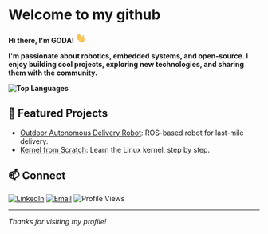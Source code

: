 # Welcome to my github
<h4>Hi there, I'm GODA! <img src="https://raw.githubusercontent.com/ABSphreak/ABSphreak/master/gifs/Hi.gif" width="20px" height="20px">

 

I'm passionate about robotics, embedded systems, and open-source. I enjoy building cool projects, exploring new technologies, and sharing them with the community.

![Top Languages](https://github-readme-stats-eight-theta.vercel.app/api/top-langs/?username=AbdulrahmanGODA&layout=compact&langs_count=8&theme=nightowl)
 

## 🚀 Featured Projects

- [Outdoor Autonomous Delivery Robot](https://github.com/AbdulrahmanGoda/Outdoor-Autonomous-Delivery-Robot): ROS-based robot for last-mile delivery.
- [Kernel from Scratch](https://github.com/AbdulrahmanGoda/Kernel-from-scratch): Learn the Linux kernel, step by step.
 
## 📫 Connect

[![LinkedIn](https://img.shields.io/badge/LinkedIn-blue?logo=linkedin)](https://www.linkedin.com/in/your-linkedin](https://www.linkedin.com/in/abdulrahman-goda-899700233/))
[![Email](https://img.shields.io/badge/Email-grey?logo=gmail)](mailto:abdulrahmangoda@gmail.com)
![Profile Views](https://komarev.com/ghpvc/?username=AbdulrahmanGODA&style=flat-square) 

---

*Thanks for visiting my profile!*
